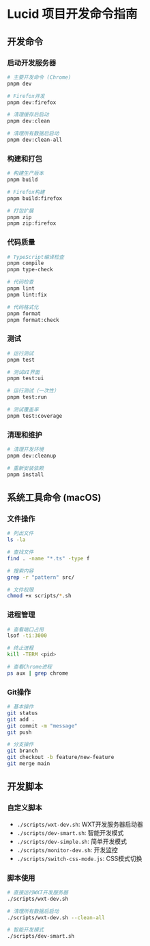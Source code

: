 # Lucid 项目开发命令指南

## 开发命令

### 启动开发服务器
```bash
# 主要开发命令 (Chrome)
pnpm dev

# Firefox开发
pnpm dev:firefox

# 清理缓存后启动
pnpm dev:clean

# 清理所有数据后启动
pnpm dev:clean-all
```

### 构建和打包
```bash
# 构建生产版本
pnpm build

# Firefox构建
pnpm build:firefox

# 打包扩展
pnpm zip
pnpm zip:firefox
```

### 代码质量
```bash
# TypeScript编译检查
pnpm compile
pnpm type-check

# 代码检查
pnpm lint
pnpm lint:fix

# 代码格式化
pnpm format
pnpm format:check
```

### 测试
```bash
# 运行测试
pnpm test

# 测试UI界面
pnpm test:ui

# 运行测试（一次性）
pnpm test:run

# 测试覆盖率
pnpm test:coverage
```

### 清理和维护
```bash
# 清理开发环境
pnpm dev:cleanup

# 重新安装依赖
pnpm install
```

## 系统工具命令 (macOS)

### 文件操作
```bash
# 列出文件
ls -la

# 查找文件
find . -name "*.ts" -type f

# 搜索内容
grep -r "pattern" src/

# 文件权限
chmod +x scripts/*.sh
```

### 进程管理
```bash
# 查看端口占用
lsof -ti:3000

# 终止进程
kill -TERM <pid>

# 查看Chrome进程
ps aux | grep chrome
```

### Git操作
```bash
# 基本操作
git status
git add .
git commit -m "message"
git push

# 分支操作
git branch
git checkout -b feature/new-feature
git merge main
```

## 开发脚本

### 自定义脚本
- `./scripts/wxt-dev.sh`: WXT开发服务器启动器
- `./scripts/dev-smart.sh`: 智能开发模式
- `./scripts/dev-simple.sh`: 简单开发模式
- `./scripts/monitor-dev.sh`: 开发监控
- `./scripts/switch-css-mode.js`: CSS模式切换

### 脚本使用
```bash
# 直接运行WXT开发服务器
./scripts/wxt-dev.sh

# 清理所有数据后启动
./scripts/wxt-dev.sh --clean-all

# 智能开发模式
./scripts/dev-smart.sh
```